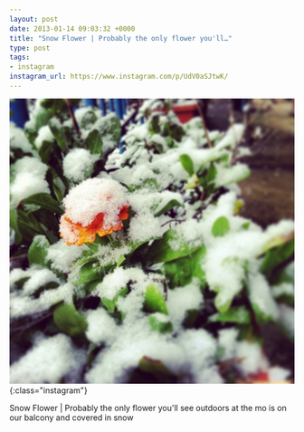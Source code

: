 ```yaml
---
layout: post
date: 2013-01-14 09:03:32 +0000
title: "Snow Flower | Probably the only flower you'll…"
type: post
tags:
- instagram
instagram_url: https://www.instagram.com/p/UdV0aSJtwK/
---
```


![Instagram - UdV0aSJtwK](/img/UdV0aSJtwK.jpg){:class="instagram"}

Snow Flower | Probably the only flower you'll see outdoors at the mo is on our balcony and covered in snow
